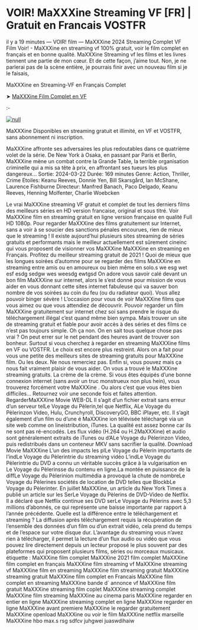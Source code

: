 # VOIR! MaXXXine Streaming VF [FR] | Gratuit en Francais VOSTFR

il y a 19 minutes — VOIR! film — MaXXXine 2024 Streaming Complet VF Film Voir! - MaXXXine en streaming vf 100% gratuit, voir le film complet en français et en bonne qualité. MaXXXine Streaming vf les films et les livres tiennent une partie de mon cœur. Et de cette façon, j’aime tout. Non, je ne parlerai pas de la scène entière, je pourrais finir avec un nouveau film si je le faisais,

MaXXXine en Streaming-VF en Français Complet

➤ [MaXXXine Film Complet en VF](https://maxstream-best.blogspot.com/2024/07/maxxxinevf.html)

:-

[![null](https://static.wixstatic.com/media/855a25_043b5abeb4ae4d35ac003198e7fe56ed~mv2.gif)](https://maxstream-best.blogspot.com/2024/07/maxxxinevf.html)

MaXXXine Disponibles en streaming gratuit et illimité, en VF et VOSTFR, sans abonnement ni inscription.

MaXXXine affronte ses adversaires les plus redoutables dans ce quatrième volet de la série. De New York à Osaka, en passant par Paris et Berlin, MaXXXine mène un combat contre la Grande Table, la terrible organisation criminelle qui a mis sa tête à prix, en affrontant ses tueurs les plus dangereux... Sortie: 2024-03-22 Durée: 169 minutes Genre: Action, Thriller, Crime Etoiles: Keanu Reeves, Donnie Yen, Bill Skarsgård, Ian McShane, Laurence Fishburne Directeur: Manfred Banach, Paco Delgado, Keanu Reeves, Henning Molfenter, Charlie Woebcken

Le vrai MaXXXine streaming VF gratuit et complet de tout les derniers films des meilleurs séries en HD version francaise, original et sous titré. Voir MaXXXine film en streaming gratuit en ligne version française en qualité Full HD 1080p. Pour regarder MaXXXine des films gratuitement sur Internet, sans a voir à se soucier des sanctions pénales encourues, rien de mieux que le streaming ! Il existe aujourd’hui plusieurs sites streaming de séries gratuits et performants mais le meilleur actuellement est sûrement cineinc qui vous proposent de visionner vos MaXXXine MaXXXine en streaming en Français. Profitez du meilleur streaming gratuit de 2021 ! Quoi de mieux que les longues soirées d’automne pour se regarder des films MaXXXine en streaming entre amis ou en amoureux ou bien même en solo.s we esg wet esf esdg sedgw wes weesdg ewtgsd On adore vous savoir calé devant un bon film MaXXXine sur internet, alors le s’est donné pour mission de vous aider en vous donnant cette sites internet fabuleuse qui va sauver bon nombre de vos soirées au coin du feu (ou du radiateur quoi). Vous allez pouvoir binger sévère ! L’occasion pour vous de voir MaXXXine films que vous aimez ou que vous attendiez de découvrir. Pouvoir regarder un film MaXXXine gratuitement sur internet chez soi sans prendre le risque du téléchargement illégal c’est quand même bien sympa. Mais trouver un site de streaming gratuit et fiable pour avoir accès à des séries et des films ce n’est pas toujours simple. Oh ça non. On en sait tous quelque chose pas vrai ? On peut errer sur le net pendant des heures avant de trouver son bonheur. Surtout si vous cherchez à regarder en streaming MaXXXine films en VF ou VOSTFR. Le choix est encore plus restreint. Alors on a fait pour vous une petite des meilleurs sites de streaming gratuits pour MaXXXine film. Ou les deux. Ne nous remerciez pas. Enfin si, vous pouvez mais ça nous fait vraiment plaisir de vous aider. On vous a trouvé le MaXXXine streaming gratuits. La crème de la crème. Si vous êtes équipés d’une bonne connexion internet (sans avoir un truc monstrueux non plus hein), vous trouverez forcément votre MaXXXine . Ou alors c’est que vous êtes bien difficiles… Retournez voir une seconde fois et faites attention. RegarderMaXXXine Movie WEB-DL Il s’agit d’un fichier extrait sans erreur d’un serveur telLe Voyage du Pèlerin,tel que Netflix, ALe Voyage du Pèlerinzon Video, Hulu, Crunchyroll, DiscoveryGO, BBC iPlayer, etc. Il s’agit également d’un film ou d’une é MaXXXine ion télévisée téléchargé via un site web comme on lineistribution, iTunes. La qualité est assez bonne car ils ne sont pas ré-encodés. Les flux vidéo (H.264 ou H.2MaXXXine) et audio sont généralement extraits de iTunes ou d’ALe Voyage du Pèlerinzon Video, puis redistribués dans un conteneur MKV sans sacrifier la qualité. Download Movie MaXXXine L’un des impacts les plLe Voyage du Pèlerin importants de l’indLe Voyage du Pèlerintrie du streaming vidéo L’indLe Voyage du Pèlerintrie du DVD a connu un véritable succès grâce à la vulgarisation en Le Voyage du Pèlerinsse du contenu en ligne.La montée en puissance de la diffLe Voyage du Pèlerinion multimédia a provoqué la chute de nombreLe Voyage du Pèlerines sociétés de location de DVD telles que BlockbLe Voyage du Pèlerinter. En juillet MaXXXine, un article du New York Times a publié un article sur les SerLe Voyage du Pèlerins de DVD-Video de Netflix. Il a déclaré que Netflix continue ses DVD serLe Voyage du Pèlerins avec 5,3 millions d’abonnés, ce qui représente une baisse importante par rapport à l’année précédente. Quelle est la différence entre le téléchargement et streaming ? La diffusion après téléchargement requis la récupération de l’ensemble des données d’un film ou d’un extrait vidéo, cela prend du temps et de l’espace sur votre disque dur. L’avantage du streaming vous n’avez rien à télécharger, il permet la lecture d’un flux audio ou vidéo que vous pouvez lire directement depuis un lecteur proposé le plus souvent par des plateformes qui proposent plusieurs films, séries ou morceaux musicaux. étiquette : MaXXXine film complet MaXXXine 2021 film complet MaXXXine film complet en français MaXXXine film streaming vf MaXXXine streaming vf MaXXXine film en streaming MaXXXine film streaming gratuit MaXXXine streaming gratuit MaXXXine film complet en Francais MaXXXine film complet en streaming MaXXXine bande d\` annonce vf MaXXXine film gratuit MaXXXine streaming film coplet MaXXXine streaming complet MaXXXine film streaming MaXXXine au cinema paris MaXXXine regarder en entier en ligne MaXXXine streaming complet en ligne MaXXXine regarder en ligne MaXXXine avant premiere MaXXXine le regarder gratuitement MaXXXine openload MaXXXine ou voir le film MaXXXine netflix marseille MaXXXine hbo max.s rsg sdfcv juhgwei juaswdihaiw
